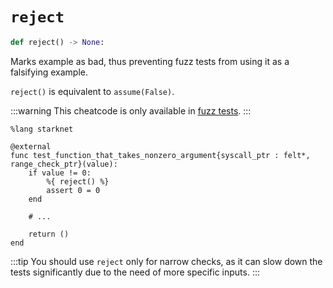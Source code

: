 # `reject`
```python
def reject() -> None:
```
Marks example as bad, thus preventing fuzz tests from using it as a falsifying example.

`reject()` is equivalent to `assume(False)`.

:::warning
This cheatcode is only available in [fuzz tests](../fuzzing).
:::

```cairo
%lang starknet

@external
func test_function_that_takes_nonzero_argument{syscall_ptr : felt*, range_check_ptr}(value):
    if value != 0:
        %{ reject() %}
        assert 0 = 0
    end

    # ...

    return ()
end
```

:::tip
You should use `reject` only for narrow checks, as it can slow down the tests significantly due to the need of more specific inputs.
:::